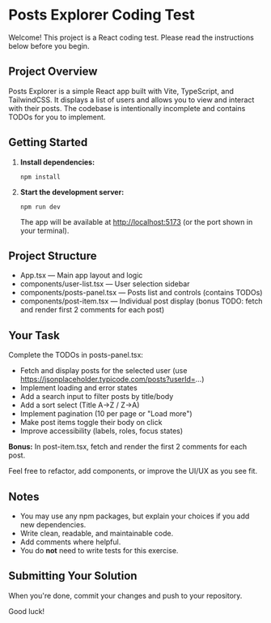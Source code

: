 # Posts Explorer Coding Test

Welcome! This project is a React coding test. Please read the instructions below before you begin.

## Project Overview

Posts Explorer is a simple React app built with Vite, TypeScript, and TailwindCSS. It displays a list of users and allows you to view and interact with their posts. The codebase is intentionally incomplete and contains TODOs for you to implement.

## Getting Started

1. **Install dependencies:**
   ```
   npm install
   ```
2. **Start the development server:**
   ```
   npm run dev
   ```
   The app will be available at [http://localhost:5173](http://localhost:5173) (or the port shown in your terminal).

## Project Structure

- App.tsx — Main app layout and logic
- components/user-list.tsx — User selection sidebar
- components/posts-panel.tsx — Posts list and controls (contains TODOs)
- components/post-item.tsx — Individual post display (bonus TODO: fetch and render first 2 comments for each post)

## Your Task

Complete the TODOs in posts-panel.tsx:

- Fetch and display posts for the selected user (use https://jsonplaceholder.typicode.com/posts?userId=...)
- Implement loading and error states
- Add a search input to filter posts by title/body
- Add a sort select (Title A→Z / Z→A)
- Implement pagination (10 per page or "Load more")
- Make post items toggle their body on click
- Improve accessibility (labels, roles, focus states)

**Bonus:** In post-item.tsx, fetch and render the first 2 comments for each post.

Feel free to refactor, add components, or improve the UI/UX as you see fit.

## Notes

- You may use any npm packages, but explain your choices if you add new dependencies.
- Write clean, readable, and maintainable code.
- Add comments where helpful.
- You do **not** need to write tests for this exercise.

## Submitting Your Solution

When you're done, commit your changes and push to your repository.

Good luck!
